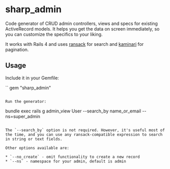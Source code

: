 # sharp_admin

Code generator of CRUD admin controllers, views and specs for existing ActiveRecord models. It helps you get the data on screen immediately, so you can customize the specifics to your liking.

It works with Rails 4 and uses [ransack](https://github.com/activerecord-hackery/ransack) for search and [kaminari](https://github.com/amatsuda/kaminari) for pagination.

## Usage

Include it in your Gemfile:

``
gem "sharp_admin"
```

Run the generator:
```
bundle exec rails g admin_view User --search_by name_or_email --ns=super_admin
```

The `--search_by` option is not required. However, it's useful most of the time, and you can use any ransack-compatible expression to search in string or text fields.

Other options available are:

* `--no_create` - omit functionality to create a new record
* `--ns` - namespace for your admin, default is admin

